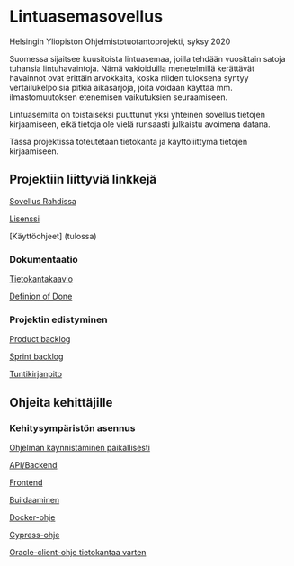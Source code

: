 # Lintuasemasovellus

Helsingin Yliopiston Ohjelmistotuotantoprojekti, syksy 2020

Suomessa sijaitsee kuusitoista lintuasemaa, joilla tehdään vuosittain satoja tuhansia lintuhavaintoja. Nämä vakioiduilla menetelmillä kerättävät havainnot ovat erittäin arvokkaita, koska niiden tuloksena syntyy vertailukelpoisia pitkiä aikasarjoja, joita voidaan käyttää mm. ilmastomuutoksen etenemisen vaikutuksien seuraamiseen.

Lintuasemilta on toistaiseksi puuttunut yksi yhteinen sovellus tietojen kirjaamiseen, eikä tietoja ole vielä runsaasti julkaistu avoimena datana.

Tässä projektissa toteutetaan tietokanta ja käyttöliittymä tietojen kirjaamiseen.

## Projektiin liittyviä linkkejä

[Sovellus Rahdissa](https://lintuasema-lintuasema-staging.rahtiapp.fi/)

[Lisenssi](https://github.com/Lintuasemasovellus/lintuasemasovellus/blob/master/LICENSE)

[Käyttöohjeet] (tulossa)

### Dokumentaatio

[Tietokantakaavio](https://github.com/Lintuasemasovellus/lintuasemasovellus/blob/master/documentation/tietokantakaavio.png)

[Definion of Done](https://github.com/Lintuasemasovellus/lintuasemasovellus/blob/master/documentation/definitionOfDone.md)

### Projektin edistyminen

[Product backlog](https://github.com/Lintuasemasovellus/lintuasemasovellus/projects/1)

[Sprint backlog](https://github.com/Lintuasemasovellus/lintuasemasovellus/projects/2)

[Tuntikirjanpito](https://docs.google.com/spreadsheets/d/1V68aoQnG-gI77wLIuzaikG_-l8oi5lEpZsDesqOSz5o/edit?usp=sharing)

## Ohjeita kehittäjille

### Kehitysympäristön asennus

[Ohjelman käynnistäminen paikallisesti](https://github.com/Lintuasemasovellus/lintuasemasovellus/blob/master/documentation/developmentInstructions/localStartOfProject.md)

[API/Backend](https://github.com/Lintuasemasovellus/lintuasemasovellus/blob/master/documentation/developmentInstructions/installingBackendEnvironment.md)

[Frontend](https://github.com/Lintuasemasovellus/lintuasemasovellus/blob/master/documentation/developmentInstructions/installingFrontendEnvironment.md)

[Buildaaminen](https://github.com/Lintuasemasovellus/lintuasemasovellus/blob/master/documentation/developmentInstructions/buildingProject.md)

[Docker-ohje](https://github.com/Lintuasemasovellus/lintuasemasovellus/blob/master/documentation/developmentInstructions/dockerGuide.md)

[Cypress-ohje](https://github.com/Lintuasemasovellus/lintuasemasovellus/blob/master/documentation/developmentInstructions/cypressGuide.md)

[Oracle-client-ohje tietokantaa varten](https://github.com/Lintuasemasovellus/lintuasemasovellus/blob/master/documentation/developmentInstructions/installingOracleClient.md)



